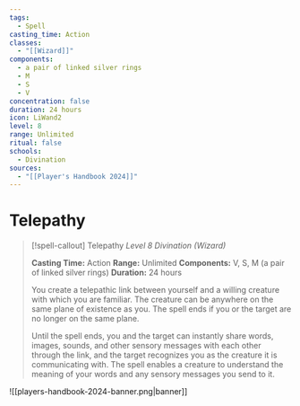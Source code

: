 ```yaml
---
tags:
  - Spell
casting_time: Action
classes:
  - "[[Wizard]]"
components:
  - a pair of linked silver rings
  - M
  - S
  - V
concentration: false
duration: 24 hours
icon: LiWand2
level: 8
range: Unlimited
ritual: false
schools:
  - Divination
sources:
  - "[[Player's Handbook 2024]]"
---
```


# Telepathy

>[!spell-callout] Telepathy
>_Level 8 Divination (Wizard)_
>
>**Casting Time:** Action
>**Range:** Unlimited
>**Components:** V, S, M (a pair of linked silver rings)
>**Duration:** 24 hours
>
>You create a telepathic link between yourself and a willing creature with which you are familiar. The creature can be anywhere on the same plane of existence as you. The spell ends if you or the target are no longer on the same plane.
>
>Until the spell ends, you and the target can instantly share words, images, sounds, and other sensory messages with each other through the link, and the target recognizes you as the creature it is communicating with. The spell enables a creature to understand the meaning of your words and any sensory messages you send to it.


![[players-handbook-2024-banner.png|banner]]
